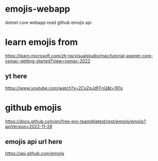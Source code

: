 # emojis-webapp
dotnet core webapp read github emojis api

# learn emojis from 
https://learn.microsoft.com/zh-tw/visualstudio/mac/tutorial-aspnet-core-vsmac-getting-started?view=vsmac-2022

## yt here 
https://www.youtube.com/watch?v=2CsZpJdFFnQ&t=161s

# github emojis
https://docs.github.com/en/free-pro-team@latest/rest/emojis/emojis?apiVersion=2022-11-28

## emojis api url here
https://api.github.com/emojis


